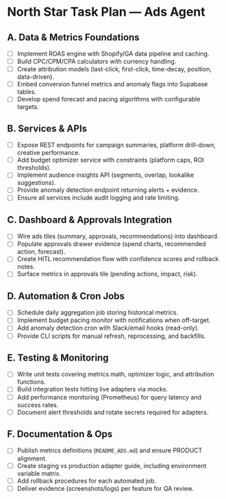 # North Star Task Plan — Ads Agent

## A. Data & Metrics Foundations
- [ ] Implement ROAS engine with Shopify/GA data pipeline and caching.
- [ ] Build CPC/CPM/CPA calculators with currency handling.
- [ ] Create attribution models (last-click, first-click, time-decay, position, data-driven).
- [ ] Embed conversion funnel metrics and anomaly flags into Supabase tables.
- [ ] Develop spend forecast and pacing algorithms with configurable targets.

## B. Services & APIs
- [ ] Expose REST endpoints for campaign summaries, platform drill-down, creative performance.
- [ ] Add budget optimizer service with constraints (platform caps, ROI thresholds).
- [ ] Implement audience insights API (segments, overlap, lookalike suggestions).
- [ ] Provide anomaly detection endpoint returning alerts + evidence.
- [ ] Ensure all services include audit logging and rate limiting.

## C. Dashboard & Approvals Integration
- [ ] Wire ads tiles (summary, approvals, recommendations) into dashboard.
- [ ] Populate approvals drawer evidence (spend charts, recommended action, forecast).
- [ ] Create HITL recommendation flow with confidence scores and rollback notes.
- [ ] Surface metrics in approvals tile (pending actions, impact, risk).

## D. Automation & Cron Jobs
- [ ] Schedule daily aggregation job storing historical metrics.
- [ ] Implement budget pacing monitor with notifications when off-target.
- [ ] Add anomaly detection cron with Slack/email hooks (read-only).
- [ ] Provide CLI scripts for manual refresh, reprocessing, and backfills.

## E. Testing & Monitoring
- [ ] Write unit tests covering metrics math, optimizer logic, and attribution functions.
- [ ] Build integration tests hitting live adapters via mocks.
- [ ] Add performance monitoring (Prometheus) for query latency and success rates.
- [ ] Document alert thresholds and rotate secrets required for adapters.

## F. Documentation & Ops
- [ ] Publish metrics definitions (`README_ADS.md`) and ensure PRODUCT alignment.
- [ ] Create staging vs production adapter guide, including environment variable matrix.
- [ ] Add rollback procedures for each automated job.
- [ ] Deliver evidence (screenshots/logs) per feature for QA review.
